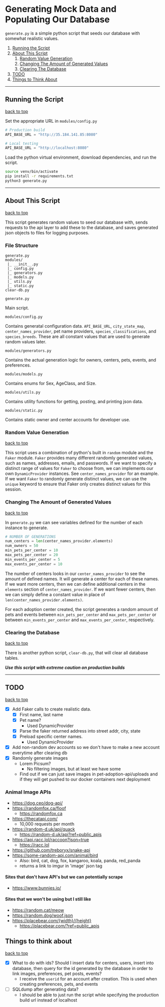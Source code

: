 # Generating Mock Data and Populating Our Database

`generate.py` is a simple python script that seeds our database with
somewhat realistic values. 

1.  [Running the Script](#running-the-script)
1.  [About This Script](#about-this-script)
    1.  [Random Value Generation](#random-value-generation)
    1.  [Changing The Amount of Generated Values](#changing-the-amount-of-generated-values)
    1.  [Clearing The Database](#clearing-the-database)
1.  [TODO](#todo)
1.  [Things to Think About](#things-to-think-about)

---

## Running the Script

[back to top](#generating-mock-data-and-populating-our-database)

Set the appropriate URL in `modules/config.py`

```py
# Production build
API_BASE_URL = "http://35.184.141.85:8080"

# Local testing
API_BASE_URL = "http://localhost:8080"
```

Load the python virtual environment, download dependencies, and run the script.

```bash
source venv/bin/activate
pip install -r requirements.txt
python3 generate.py
```

---

## About This Script

[back to top](#generating-mock-data-and-populating-our-database)

This script generates random values to seed our database with, sends requests
to the api layer to add these to the database, and saves generated json objects
to files for logging purposes.

### File Structure

```
generate.py
modules/
 |_ __init__.py
 |_ config.py
 |_ generators.py
 |_ models.py
 |_ utils.py
 |_ static.py
clear-db.py
```

`generate.py`

Main script.

`modules/config.py`

Contains generatal configuration data. `API_BASE_URL`, `city_state_map`,
`center_names_provider`, pet name providers, `species_classifications`,
and `species_breeds`. These are all constant values that are used to
generate random values later.

`modules/generators.py`

Contains the actual generation logic for owners, centers, pets, events, and preferences.

`modules/models.py`

Contains enums for Sex, AgeClass, and Size.

`modules/utils.py`

Contains utility functions for getting, posting, and printing json data.

`modules/static.py`

Contains static owner and center accounts for developer use.

### Random Value Generation

[back to top](#generating-mock-data-and-populating-our-database)

This script uses a combination of python's built in `random` module and
the `Faker` module. `Faker` provides many different randomly generated
values, such as names, addresses, emails, and passwords. If we want to
specify a distinct range of values for `Faker` to choose from, we can
implements our own `DynamicProvider` instances. See `center_names_provider`
for an example. If we want `Faker` to randomly generate distinct values,
we can use the `unique` keyword to ensure that Faker only creates distinct
values for this session.

### Changing The Amount of Generated Values

[back to top](#generating-mock-data-and-populating-our-database)

In `generate.py` we can see variables defined for the number of each
instance to generate.

```py
# NUMBER OF GENERATIONS
num_centers = len(center_names_provider.elements)
num_owners = 50
min_pets_per_center = 10
max_pets_per_center = 20
min_events_per_center = 5
max_events_per_center = 10
```

The number of centers looks in our `center_names_provider` to see the amount
of defined names. It will generate a center for each of these names. If we
want more centers, then we can define additional centers in the `elements`
section of `center_names_provider`. If we want fewer centers, then we can
simply define a constant value in place of `len(center_names_provider.elements)`.

For each adoption center created, the script generates a random amount of
pets and events between `min_pets_per_center` and `max_pets_per_center` or
between `min_events_per_center` and `max_events_per_center`, respectively.

### Clearing the Database

[back to top](#generating-mock-data-and-populating-our-database)

There is another python script, `clear-db.py`, that will clear all database
tables.

***Use this script with extreme caution on production builds***

---

## TODO

[back to top](#generating-mock-data-and-populating-our-database)

* [x] Add Faker calls to create realistic data.
    * [x] First name, last name
    * [x] Pet name?
        * Used DynamicProvider
    * [x] Parse the faker returned address into street addr, city, state
    * [x] Preload specific center names.
        * Used DynamicProvider
* [x] Add non-random dev accounts so we don't have to make a new account
    everytime after clearing db
* [x] Randomly generate images
    * Lorem Picsum?
        * No filtering images, but at least we have some
    * Find out if we can just save images in pet-adoption-api/uploads
      and if they will get pushed to our docker containers next deployment

### Animal Image APIs

* <https://dog.ceo/dog-api/>
* <https://randomfox.ca/floof>
    * <https://randomfox.ca>
* <https://thecatapi.com/>
    * 10,000 requests per month
* <https://random-d.uk/api/quack>
    * <https://random-d.uk/api?ref=public_apis>
* <https://api.racc.lol/raccoon?json=true>
    * <https://racc.lol>
* <https://github.com/treboryx/snake-api>
* <https://some-random-api.com/animal/bird>
    * Also: bird, cat, dog, fox, kangaroo, koala, panda, red\_panda
    * returns a link to imgur in 'image' json tag

#### Sites that don't have API's but we can potentially scrape

* <https://www.bunnies.io/>

#### Sites that we won't be using but I still like

* <https://random.cat/meow>
* <https://random.dog/woof.json>
* <https://placebear.com/{width}/{height}>
    * <https://placebear.com/?ref=public_apis>

## Things to think about

[back to top](#generating-mock-data-and-populating-our-database)

* [x] What to do with ids? Should I insert data for centers, users, insert into
    database, then query for the id generated by the database in order to link
    images, preferences, pet posts, events?
    * I receive the `userid` for an account after creation. This is used
      when creating preferences, pets, and events
* [ ] SQLdump after generating data?
    * I should be able to just run the script while specifying the
      production build url instead of localhost
